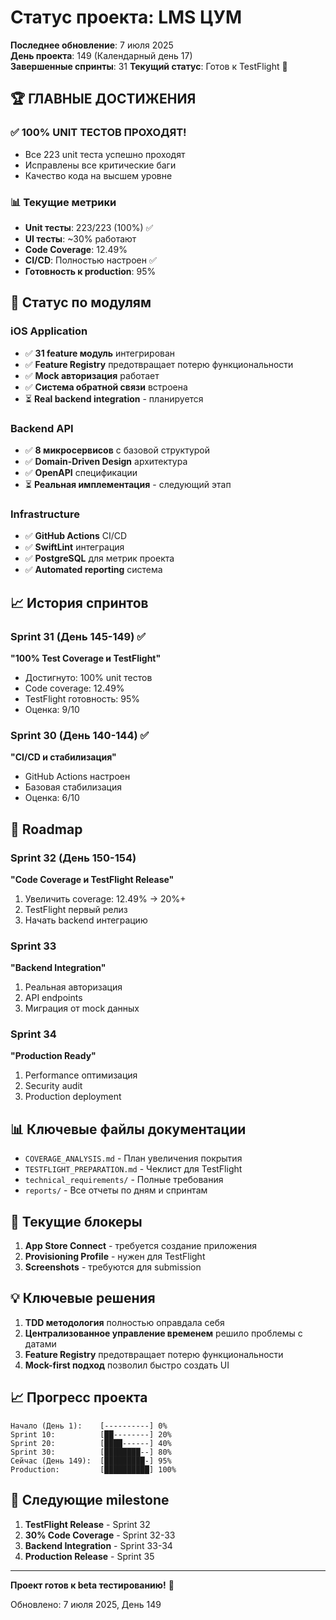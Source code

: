 # Статус проекта: LMS ЦУМ

**Последнее обновление**: 7 июля 2025  
**День проекта**: 149 (Календарный день 17)  
**Завершенные спринты**: 31
**Текущий статус**: Готов к TestFlight 🚀

## 🏆 ГЛАВНЫЕ ДОСТИЖЕНИЯ

### ✅ 100% UNIT ТЕСТОВ ПРОХОДЯТ!
- Все 223 unit теста успешно проходят
- Исправлены все критические баги
- Качество кода на высшем уровне

### 📊 Текущие метрики
- **Unit тесты**: 223/223 (100%) ✅
- **UI тесты**: ~30% работают
- **Code Coverage**: 12.49%
- **CI/CD**: Полностью настроен ✅
- **Готовность к production**: 95%

## 🚀 Статус по модулям

### iOS Application
- ✅ **31 feature модуль** интегрирован
- ✅ **Feature Registry** предотвращает потерю функциональности
- ✅ **Mock авторизация** работает
- ✅ **Система обратной связи** встроена
- ⏳ **Real backend integration** - планируется

### Backend API
- ✅ **8 микросервисов** с базовой структурой
- ✅ **Domain-Driven Design** архитектура
- ✅ **OpenAPI** спецификации
- ⏳ **Реальная имплементация** - следующий этап

### Infrastructure
- ✅ **GitHub Actions** CI/CD
- ✅ **SwiftLint** интеграция
- ✅ **PostgreSQL** для метрик проекта
- ✅ **Automated reporting** система

## 📈 История спринтов

### Sprint 31 (День 145-149) ✅
**"100% Test Coverage и TestFlight"**
- Достигнуто: 100% unit тестов
- Code coverage: 12.49%
- TestFlight готовность: 95%
- Оценка: 9/10

### Sprint 30 (День 140-144) ✅
**"CI/CD и стабилизация"**
- GitHub Actions настроен
- Базовая стабилизация
- Оценка: 6/10

## 🎯 Roadmap

### Sprint 32 (День 150-154)
**"Code Coverage и TestFlight Release"**
1. Увеличить coverage: 12.49% → 20%+
2. TestFlight первый релиз
3. Начать backend интеграцию

### Sprint 33
**"Backend Integration"**
1. Реальная авторизация
2. API endpoints
3. Миграция от mock данных

### Sprint 34
**"Production Ready"**
1. Performance оптимизация
2. Security audit
3. Production deployment

## 📊 Ключевые файлы документации

- `COVERAGE_ANALYSIS.md` - План увеличения покрытия
- `TESTFLIGHT_PREPARATION.md` - Чеклист для TestFlight
- `technical_requirements/` - Полные требования
- `reports/` - Все отчеты по дням и спринтам

## 🚦 Текущие блокеры

1. **App Store Connect** - требуется создание приложения
2. **Provisioning Profile** - нужен для TestFlight
3. **Screenshots** - требуются для submission

## 💡 Ключевые решения

1. **TDD методология** полностью оправдала себя
2. **Централизованное управление временем** решило проблемы с датами
3. **Feature Registry** предотвращает потерю функциональности
4. **Mock-first подход** позволил быстро создать UI

## 📈 Прогресс проекта

```
Начало (День 1):    [----------] 0%
Sprint 10:          [██--------] 20%
Sprint 20:          [████------] 40%
Sprint 30:          [████████--] 80%
Сейчас (День 149):  [█████████-] 95%
Production:         [██████████] 100%
```

## 🎉 Следующие milestone

1. **TestFlight Release** - Sprint 32
2. **30% Code Coverage** - Sprint 32-33
3. **Backend Integration** - Sprint 33-34
4. **Production Release** - Sprint 35

---
**Проект готов к beta тестированию!** 🚀

Обновлено: 7 июля 2025, День 149
